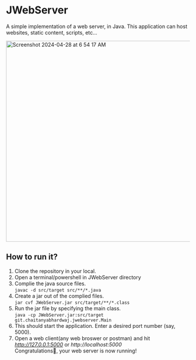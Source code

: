 # JWebServer
A simple implementation of a web server, in Java. This application can host websites, static content, scripts, etc...

<img width="550" alt="Screenshot 2024-04-28 at 6 54 17 AM" src="https://github.com/chaitanyabhardwaj/JWebServer/assets/17910338/a81cd183-5297-4ca6-8159-587302865bc9">


## How to run it?
1. Clone the repository in your local.
2. Open a terminal/powershell in JWebServer directory 
3. Complie the java source files.<br>
   `javac -d src/target src/**/*.java`
4. Create a jar out of the complied files.<br>
   `jar cvf JWebServer.jar src/target/**/*.class`
5. Run the jar file by specifying the main class.<br>
   `java -cp JWebServer.jar:src/target git.chaitanyabhardwaj.jwebserver.Main`
6. This should start the application. Enter a desired port number (say, 5000).
7. Open a web client(any web broswer or postman) and hit _http://127.0.0.1:5000_ or _http://localhost:5000_ <br>
Congratulations🎉, your web server is now running!
